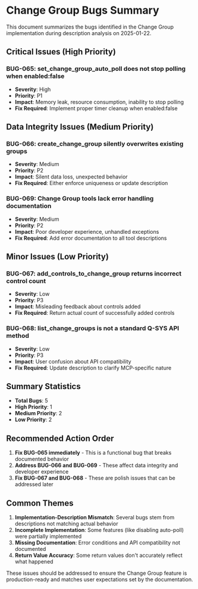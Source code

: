 # Change Group Bugs Summary

This document summarizes the bugs identified in the Change Group implementation during description analysis on 2025-01-22.

## Critical Issues (High Priority)

### BUG-065: set_change_group_auto_poll does not stop polling when enabled:false
- **Severity**: High
- **Priority**: P1
- **Impact**: Memory leak, resource consumption, inability to stop polling
- **Fix Required**: Implement proper timer cleanup when enabled:false

## Data Integrity Issues (Medium Priority)

### BUG-066: create_change_group silently overwrites existing groups
- **Severity**: Medium  
- **Priority**: P2
- **Impact**: Silent data loss, unexpected behavior
- **Fix Required**: Either enforce uniqueness or update description

### BUG-069: Change Group tools lack error handling documentation
- **Severity**: Medium
- **Priority**: P2
- **Impact**: Poor developer experience, unhandled exceptions
- **Fix Required**: Add error documentation to all tool descriptions

## Minor Issues (Low Priority)

### BUG-067: add_controls_to_change_group returns incorrect control count
- **Severity**: Low
- **Priority**: P3
- **Impact**: Misleading feedback about controls added
- **Fix Required**: Return actual count of successfully added controls

### BUG-068: list_change_groups is not a standard Q-SYS API method
- **Severity**: Low
- **Priority**: P3
- **Impact**: User confusion about API compatibility
- **Fix Required**: Update description to clarify MCP-specific nature

## Summary Statistics

- **Total Bugs**: 5
- **High Priority**: 1
- **Medium Priority**: 2
- **Low Priority**: 2

## Recommended Action Order

1. **Fix BUG-065 immediately** - This is a functional bug that breaks documented behavior
2. **Address BUG-066 and BUG-069** - These affect data integrity and developer experience
3. **Fix BUG-067 and BUG-068** - These are polish issues that can be addressed later

## Common Themes

1. **Implementation-Description Mismatch**: Several bugs stem from descriptions not matching actual behavior
2. **Incomplete Implementation**: Some features (like disabling auto-poll) were partially implemented
3. **Missing Documentation**: Error conditions and API compatibility not documented
4. **Return Value Accuracy**: Some return values don't accurately reflect what happened

These issues should be addressed to ensure the Change Group feature is production-ready and matches user expectations set by the documentation.